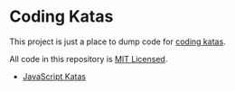 # Coding Katas

This project is just a place to dump code for [coding katas](https://en.wikipedia.org/wiki/Kata_(programming)).

All code in this repository is [MIT Licensed](LICENSE).

* [JavaScript Katas](javascript/README.md)
